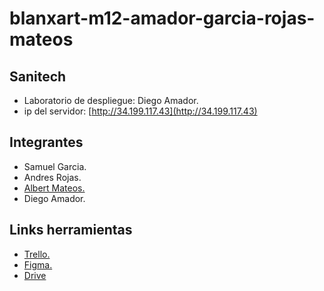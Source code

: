 # blanxart-m12-amador-garcia-rojas-mateos

## Sanitech

* Laboratorio de despliegue: Diego Amador.
* ip del servidor: [http://34.199.117.43](http://34.199.117.43)

## Integrantes

* Samuel Garcia.
* Andres Rojas.
* [Albert Mateos.](https://albertma09.es/)
* Diego Amador.


## Links herramientas

* [Trello.](https://trello.com/b/sta1TrVf/blanxart)
* [Figma.](https://www.figma.com/file/G7xuxLOy4gweEnP707FblA/Pantallas?type=design&node-id=1-2&mode=design&t=jixlrXCqFLznocPh-0)
* [Drive](https://drive.google.com/drive/folders/1jBsAbjI1pS6va2Cdm3NriSwKUX5liJ2d?usp=drive_link)

